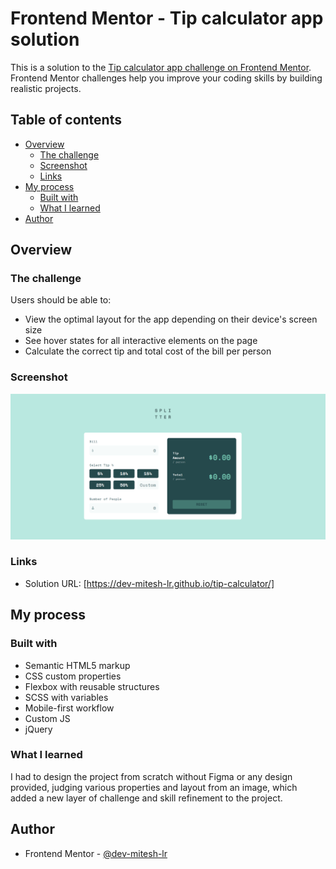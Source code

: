 # Frontend Mentor - Tip calculator app solution

This is a solution to the [Tip calculator app challenge on Frontend Mentor](https://www.frontendmentor.io/challenges/tip-calculator-app-ugJNGbJUX). Frontend Mentor challenges help you improve your coding skills by building realistic projects.

## Table of contents

- [Overview](#overview)
  - [The challenge](#the-challenge)
  - [Screenshot](#screenshot)
  - [Links](#links)
- [My process](#my-process)
  - [Built with](#built-with)
  - [What I learned](#what-i-learned)
- [Author](#author)


## Overview

### The challenge

Users should be able to:

- View the optimal layout for the app depending on their device's screen size
- See hover states for all interactive elements on the page
- Calculate the correct tip and total cost of the bill per person

### Screenshot

![](./screenshot.png)


### Links

- Solution URL: [https://dev-mitesh-lr.github.io/tip-calculator/]

## My process

### Built with

- Semantic HTML5 markup
- CSS custom properties
- Flexbox with reusable structures
- SCSS with variables
- Mobile-first workflow
- Custom JS
- jQuery


### What I learned

I had to design the project from scratch without Figma or any design provided, judging various properties and layout from an image, which added a new layer of challenge and skill refinement to the project.


## Author

- Frontend Mentor - [@dev-mitesh-lr](https://www.frontendmentor.io/profile/dev-mitesh-lr)
